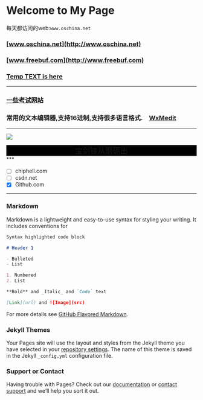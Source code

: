 # Welcome to My Page
每天都访问的web:`www.oschina.net`
###  [www.oschina.net](http://www.oschina.net)  
### [www.freebuf.com](http://www.freebuf.com)
### [Temp TEXT is here](temp.md)
***
### [一些考试网站](exam/list.md)
### 常用的文本编辑器,支持16进制,支持很多语言格式.&emsp;[WxMedit](http://wxmedit.github.io/)
   

***

![](https://cdn.pixabay.com/photo/2017/03/27/09/07/macro-2177768__340.jpg)

<div style="background-color:black;font-color:white;font-size:20px">
  <center>     宝剑锋从磨砺出  </center>
  </div>
***

- [ ] chiphell.com
- [ ] csdn.net
- [x] Github.com
***

### Markdown
Markdown is a lightweight and easy-to-use syntax for styling your writing. It includes conventions for

```markdown
Syntax highlighted code block

# Header 1

- Bulleted
- List

1. Numbered
2. List

**Bold** and _Italic_ and `Code` text

[Link](url) and ![Image](src)
```

For more details see [GitHub Flavored Markdown](https://guides.github.com/features/mastering-markdown/).

### Jekyll Themes

Your Pages site will use the layout and styles from the Jekyll theme you have selected in your [repository settings](https://github.com/stylety/stylety.github.io/settings). The name of this theme is saved in the Jekyll `_config.yml` configuration file.

### Support or Contact

Having trouble with Pages? Check out our [documentation](https://help.github.com/categories/github-pages-basics/) or [contact support](https://github.com/contact) and we’ll help you sort it out.
